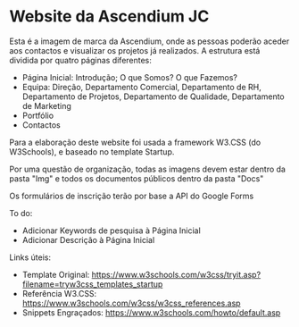 # Website da Ascendium JC
Esta é a imagem de marca da Ascendium, onde as pessoas poderão aceder aos contactos e visualizar os projetos já realizados.
A estrutura está dividida por quatro páginas diferentes:
- Página Inicial: Introdução; O que Somos? O que Fazemos?
- Equipa: Direção, Departamento Comercial, Departamento de RH, Departamento de Projetos, Departamento de Qualidade, Departamento de Marketing
- Portfólio
- Contactos

Para a elaboração deste website foi usada a framework W3.CSS (do W3Schools), e baseado no template Startup.

Por uma questão de organização, todas as imagens devem estar dentro da pasta "Img" e todos os documentos públicos dentro da pasta "Docs"

Os formulários de inscrição terão por base a API do Google Forms

To do:
- Adicionar Keywords de pesquisa à Página Inicial
- Adicionar Descrição à Página Inicial

Links úteis:
- Template Original:   https://www.w3schools.com/w3css/tryit.asp?filename=tryw3css_templates_startup
- Referência W3.CSS:   https://www.w3schools.com/w3css/w3css_references.asp
- Snippets Engraçados: https://www.w3schools.com/howto/default.asp
